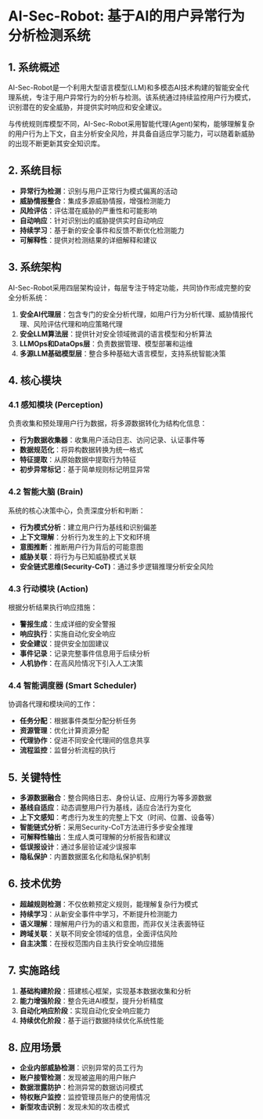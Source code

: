 # AI-Sec-Robot: 基于AI的用户异常行为分析检测系统

## 1. 系统概述

AI-Sec-Robot是一个利用大型语言模型(LLM)和多模态AI技术构建的智能安全代理系统，专注于用户异常行为的分析与检测。该系统通过持续监控用户行为模式，识别潜在的安全威胁，并提供实时响应和安全建议。

与传统规则库模型不同，AI-Sec-Robot采用智能代理(Agent)架构，能够理解复杂的用户行为上下文，自主分析安全风险，并具备自适应学习能力，可以随着新威胁的出现不断更新其安全知识库。

## 2. 系统目标

- **异常行为检测**：识别与用户正常行为模式偏离的活动
- **威胁情报整合**：集成多源威胁情报，增强检测能力
- **风险评估**：评估潜在威胁的严重性和可能影响
- **自动响应**：针对识别出的威胁提供实时自动响应
- **持续学习**：基于新的安全事件和反馈不断优化检测能力
- **可解释性**：提供对检测结果的详细解释和建议

## 3. 系统架构

AI-Sec-Robot采用四层架构设计，每层专注于特定功能，共同协作形成完整的安全分析系统：

1. **安全AI代理层**：包含专门的安全分析代理，如用户行为分析代理、威胁情报代理、风险评估代理和响应策略代理
2. **安全LLM算法层**：提供针对安全领域微调的语言模型和分析算法
3. **LLMOps和DataOps层**：负责数据管理、模型部署和运维
4. **多源LLM基础模型层**：整合多种基础大语言模型，支持系统智能决策

## 4. 核心模块

### 4.1 感知模块 (Perception)

负责收集和预处理用户行为数据，将多源数据转化为结构化信息：

- **行为数据收集器**：收集用户活动日志、访问记录、认证事件等
- **数据规范化**：将异构数据转换为统一格式
- **特征提取**：从原始数据中提取行为特征
- **初步异常标记**：基于简单规则标记明显异常

### 4.2 智能大脑 (Brain)

系统的核心决策中心，负责深度分析和判断：

- **行为模式分析**：建立用户行为基线和识别偏差
- **上下文理解**：分析行为发生的上下文和环境
- **意图推断**：推断用户行为背后的可能意图
- **威胁关联**：将行为与已知威胁模式关联
- **安全链式思维(Security-CoT)**：通过多步逻辑推理分析安全风险

### 4.3 行动模块 (Action)

根据分析结果执行响应措施：

- **警报生成**：生成详细的安全警报
- **响应执行**：实施自动化安全响应
- **安全建议**：提供安全加固建议
- **事件记录**：记录完整事件信息用于后续分析
- **人机协作**：在高风险情况下引入人工决策

### 4.4 智能调度器 (Smart Scheduler)

协调各代理和模块间的工作：

- **任务分配**：根据事件类型分配分析任务
- **资源管理**：优化计算资源分配
- **代理协作**：促进不同安全代理间的信息共享
- **流程监控**：监督分析流程的执行

## 5. 关键特性

- **多源数据融合**：整合网络日志、身份认证、应用行为等多源数据
- **基线自适应**：动态调整用户行为基线，适应合法行为变化
- **上下文感知**：考虑行为发生的完整上下文（时间、位置、设备等）
- **智能链式分析**：采用Security-CoT方法进行多步安全推理
- **可解释性输出**：生成人类可理解的分析报告和建议
- **低误报设计**：通过多层验证减少误报率
- **隐私保护**：内置数据匿名化和隐私保护机制

## 6. 技术优势

- **超越规则检测**：不仅依赖预定义规则，能理解复杂行为模式
- **持续学习**：从新安全事件中学习，不断提升检测能力
- **语义理解**：理解用户行为的语义和意图，而非仅关注表面特征
- **跨域关联**：关联不同安全领域的信息，全面评估风险
- **自主决策**：在授权范围内自主执行安全响应措施

## 7. 实施路线

1. **基础构建阶段**：搭建核心框架，实现基本数据收集和分析
2. **能力增强阶段**：整合先进AI模型，提升分析精度
3. **自动化响应阶段**：实现自动化安全响应能力
4. **持续优化阶段**：基于运行数据持续优化系统性能

## 8. 应用场景

- **企业内部威胁检测**：识别异常的员工行为
- **账户接管检测**：发现被盗用的用户账户
- **数据泄露防护**：检测异常的数据访问模式
- **特权账户监控**：监控管理员账户的使用情况
- **新型攻击识别**：发现未知的攻击模式 